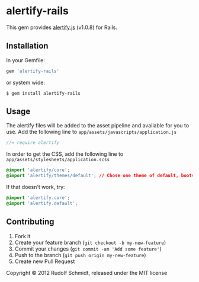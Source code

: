 # alertify-rails

This gem provides [alertify.js](https://github.com/alertifyjs/alertify.js) (v1.0.8) for Rails.


## Installation

In your Gemfile:

```ruby
gem 'alertify-rails'
```

or system wide:

```console
$ gem install alertify-rails
```


## Usage

The alertify files will be added to the asset pipeline and available for you to use. Add the following line to `app/assets/javascripts/application.js`

```javascript
//= require alertify
```

In order to get the CSS, add the following line to `app/assets/stylesheets/application.scss`

```css
@import 'alertify/core';
@import 'alertify/themes/default'; // Chose one theme of default, bootstrap and bootstrap3
```
If that doesn't work, try:

```css
@import 'alertify.core';
@import 'alertify.default';
```

## Contributing

1. Fork it
2. Create your feature branch (`git checkout -b my-new-feature`)
3. Commit your changes (`git commit -am 'Add some feature'`)
4. Push to the branch (`git push origin my-new-feature`)
5. Create new Pull Request

Copyright &copy; 2012 Rudolf Schmidt, released under the MIT license
